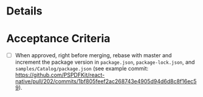 # Details


# Acceptance Criteria

- [ ] When approved, right before merging, rebase with master and increment the package version in `package.json`, `package-lock.json`, and `samples/Catalog/package.json` (see example commit:  https://github.com/PSPDFKit/react-native/pull/202/commits/1bf805feef2ac268743e4905d94d6d8c8f16ec59).
